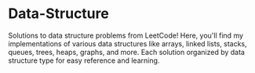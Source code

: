 # Data-Structure
 Solutions to data structure problems from LeetCode! Here, you'll find my implementations of various data structures like arrays, linked lists, stacks, queues, trees, heaps, graphs, and more. Each solution organized by data structure type for easy reference and learning.
